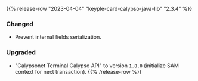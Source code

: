 {{% release-row "2023-04-04" "keyple-card-calypso-java-lib" "2.3.4" %}} 
### Changed - Prevent internal fields serialization. ### Upgraded - "Calypsonet Terminal Calypso API" to version `1.8.0` (initialize SAM context for next transaction).
{{% /release-row %}}
